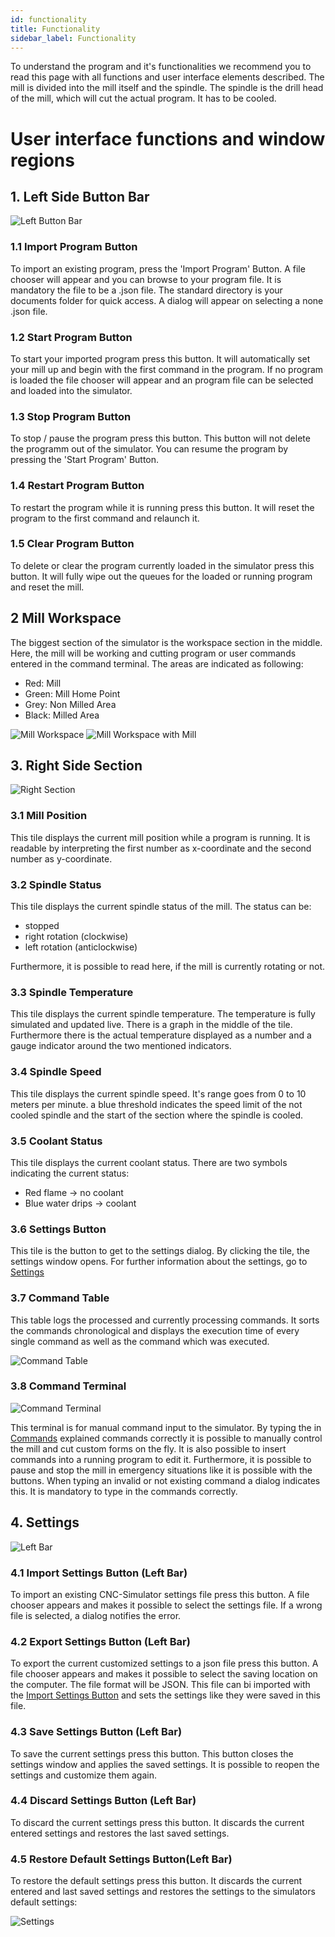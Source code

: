 ```yaml
---
id: functionality
title: Functionality
sidebar_label: Functionality
---
```


To understand the program and it's functionalities we recommend you to read this page with all
functions and user interface elements described. The mill is divided into the mill itself and the spindle. The spindle is the drill head of the mill, which will cut the actual program. It has to be cooled.

# User interface functions and window regions

## 1. Left Side Button Bar

![Left Button Bar](/img/screenshot/leftBar.png)

### 1.1 Import Program Button

To import an existing program, press the 'Import Program' Button. A file chooser will appear and you can browse to your program file. It is mandatory the file to be a .json file. The standard directory is your documents folder for quick access. A dialog will appear on selecting a none .json file. 

### 1.2 Start Program Button

To start your imported program press this button. It will automatically set your mill up and begin with the first command in the program. If no program is loaded the file chooser will appear and an program file can be selected and loaded into the simulator.

### 1.3 Stop Program Button

To stop / pause the program press this button. This button will not delete the programm out of the simulator. You can resume the program by pressing the 'Start Program' Button. 

### 1.4 Restart Program Button

To restart the program while it is running press this button. It will reset the program to the first command and relaunch it.

### 1.5 Clear Program Button

To delete or clear the program currently loaded in the simulator press this button. It will fully wipe out the queues for the loaded or running program and reset the mill.

## 2 Mill Workspace

The biggest section of the simulator is the workspace section in the middle. Here, the mill will be working and cutting program or user commands entered in the command terminal. The areas are indicated as following:

* Red: Mill
* Green: Mill Home Point
* Grey: Non Milled Area
* Black: Milled Area

![Mill Workspace](/img/screenshot/workspace.png)
![Mill Workspace with Mill](/img/screenshot/workspaceWithMill.png)

## 3. Right Side Section

![Right Section](/img/screenshot/rightSection.png)

### 3.1 Mill Position

This tile displays the current mill position while a program is running. It is readable by interpreting the first number as x-coordinate and the second number as y-coordinate. 

### 3.2 Spindle Status

This tile displays the current spindle status of the mill. The status can be:

* stopped
* right rotation (clockwise)
* left rotation (anticlockwise)

Furthermore, it is possible to read here, if the mill is currently rotating or not.

### 3.3 Spindle Temperature

This tile displays the current spindle temperature. The temperature is fully simulated and updated live. There is a graph in the middle of the tile. Furthermore there is the actual temperature displayed as a number and a gauge indicator around the two mentioned indicators.

### 3.4 Spindle Speed

This tile displays the current spindle speed. It's range goes from 0 to 10 meters per minute. a blue threshold indicates the speed limit of the not cooled spindle and the start of the section where the spindle is cooled. 

### 3.5 Coolant Status

This tile displays the current coolant status. There are two symbols indicating the current status:

* Red flame -> no coolant
* Blue water drips -> coolant

### 3.6 Settings Button

This tile is the button to get to the settings dialog. By clicking the tile, the settings window opens. For further information about the settings, go to [Settings](#settings)

### 3.7 Command Table

This table logs the processed and currently processing commands. It sorts the commands chronological and displays the execution time of every single command as well as the command which was executed. 

![Command Table](/img/screenshot/tableWithCommands.png)

### 3.8 Command Terminal

![Command Terminal](/img/screenshot/terminal.png)

This terminal is for manual command input to the simulator. By typing the in [Commands](user/commands) explained commands correctly it is possible to manually control the mill and cut custom forms on the fly. It is also possible to insert commands into a running program to edit it. Furthermore, it is possible to pause and stop the mill in emergency situations like it is possible with the buttons. When typing an invalid or not existing command a dialog indicates this. It is mandatory to type in the commands correctly.

## 4. Settings

![Left Bar](/img/screenshot/settingsLeftBar.png)

### 4.1 Import Settings Button (Left Bar)

To import an existing CNC-Simulator settings file press this button. A file chooser appears and makes it possible to select the settings file. If a wrong file is selected, a dialog notifies the error. 

### 4.2 Export Settings Button (Left Bar)

To export the current customized settings to a json file press this button. A file chooser appears and makes it possible to select the saving location on the computer. The file format will be JSON. This file can bi imported with the [Import Settings Button](#import-settings-button-left-bar) and sets the settings like they were saved in this file.

### 4.3 Save Settings Button (Left Bar)

To save the current settings press this button. This button closes the settings window and applies the saved settings. It is possible to reopen the settings and customize them again.

### 4.4 Discard Settings Button (Left Bar)

To discard the current settings press this button. It discards the current entered settings and restores the last saved settings. 

### 4.5 Restore Default Settings Button(Left Bar)

To restore the default settings press this button. It discards the current entered and last saved settings and restores the settings to the simulators default settings:

![Settings](/img/screenshot/settings.png)
